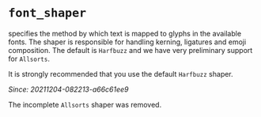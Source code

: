 # `font_shaper`

specifies the method by which text is mapped to glyphs in the available fonts.
The shaper is responsible for handling kerning, ligatures and emoji
composition.  The default is `Harfbuzz` and we have very preliminary support
for `Allsorts`.

It is strongly recommended that you use the default `Harfbuzz` shaper.

*Since: 20211204-082213-a66c61ee9*

The incomplete `Allsorts` shaper was removed.
